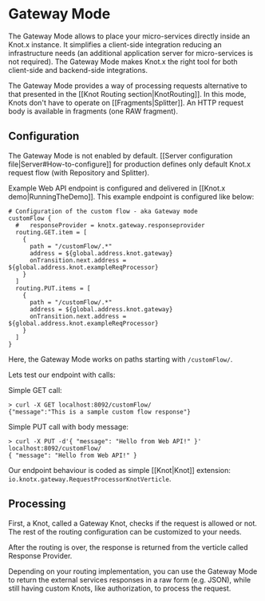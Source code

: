 # Gateway Mode
The Gateway Mode allows to place your micro-services directly inside an Knot.x instance. It simplifies
a client-side integration reducing an infrastructure needs (an additional application server for 
micro-services is not required). The Gateway Mode makes Knot.x the right tool for both client-side 
and backend-side integrations.

The Gateway Mode provides a way of processing requests alternative to that presented in the 
[[Knot Routing section|KnotRouting]]. In this mode, Knots don't have to operate on 
[[Fragments|Splitter]]. An HTTP request body is available in fragments (one RAW fragment).

## Configuration
The Gateway Mode is not enabled by default. [[Server configuration file|Server#How-to-configure]] for
production defines only default Knot.x request flow (with Repository and Splitter). 

Example Web API endpoint is configured and delivered in [[Knot.x demo|RunningTheDemo]].
This example endpoint is configured like below:

```hocon
# Configuration of the custom flow - aka Gateway mode
customFlow {
  #   responseProvider = knotx.gateway.responseprovider
  routing.GET.item = [
    {
      path = "/customFlow/.*"
      address = ${global.address.knot.gateway}
      onTransition.next.address = ${global.address.knot.exampleReqProcessor}
    }
  ]
  routing.PUT.items = [
    {
      path = "/customFlow/.*"
      address = ${global.address.knot.gateway}
      onTransition.next.address = ${global.address.knot.exampleReqProcessor}
    }
  ]
}
```

Here, the Gateway Mode works on paths starting with `/customFlow/`.

Lets test our endpoint with calls:

Simple GET call: 
```
> curl -X GET localhost:8092/customFlow/
{"message":"This is a sample custom flow response"}
```

Simple PUT call with body message:
```
> curl -X PUT -d'{ "message": "Hello from Web API!" }' localhost:8092/customFlow/
{ "message": "Hello from Web API!" }
```

Our endpoint behaviour is coded as simple [[Knot|Knot]] extension: `io.knotx.gateway.RequestProcessorKnotVerticle`.

## Processing

First, a Knot, called a Gateway Knot, checks if the request is allowed or not. The rest of the routing 
configuration can be customized to your needs.

After the routing is over, the response is returned from the verticle called Response Provider.

Depending on your routing implementation, you can use the Gateway Mode to return the external services responses
in a raw form (e.g. JSON), while still having custom Knots, like authorization, to process the request.
